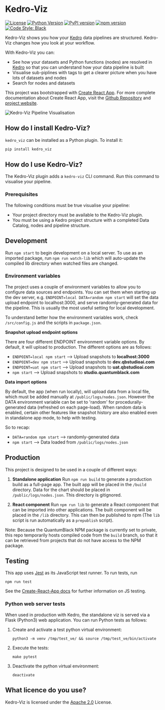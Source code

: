 # Kedro-Viz

[![License](https://img.shields.io/badge/license-Apache%202.0-blue.svg)](https://opensource.org/licenses/Apache-2.0)
[![Python Version](https://img.shields.io/pypi/pyversions/kedro-viz.svg)](https://pypi.org/project/kedro-viz/)
[![PyPI version](https://badge.fury.io/py/kedro-viz.svg)](https://pypi.org/project/kedro-viz/)
[![npm version](https://badge.fury.io/js/kedro-viz.svg)](https://badge.fury.io/js/kedro-viz)
[![Code Style: Black](https://img.shields.io/badge/code%20style-black-black.svg)](https://github.com/ambv/black)

Kedro-Viz shows you how your [Kedro](https://github.com/quantumblacklabs/kedro) data pipelines are structured. Kedro-Viz changes how you look at your workflow.

With Kedro-Viz you can:
- See how your datasets and Python functions (nodes) are resolved in [Kedro](https://github.com/quantumblacklabs/kedro) so that you can understand how your data pipeline is built
- Visualise sub-piplines with tags to get a clearer picture when you have lots of datasets and nodes
- Search for nodes and datasets

This project was bootstrapped with [Create React App](https://github.com/facebook/create-react-app). For more complete documentation about Create React App, visit the [Github Repository](https://github.com/facebook/create-react-app) and [project website](https://facebook.github.io/create-react-app/).

![Kedro-Viz Pipeline Visualisation](https://github.com/quantumblacklabs/kedro-viz/blob/master/img/pipeline_visualisation.png)

## How do I install Kedro-Viz?

`kedro_viz` can be installed as a Python plugin. To install it:

```bash
pip install kedro_viz
```

## How do I use Kedro-Viz?

The Kedro-Viz plugin adds a `kedro-viz` CLI command. Run this command to visualise your pipeline.  

### Prerequisites

The following conditions must be true visualise your pipeline:
* Your project directory must be available to the Kedro-Viz plugin.
* You must be using a Kedro project structure with a completed Data Catalog, nodes and pipeline structure.

## Development

Run `npm start` to begin development on a local server. To use as an imported package, run `npm run watch-lib` which will auto-update the compiled lib directory when watched files are changed.

### Environment variables

The project uses a couple of environment variables to allow you to configure data sources and endpoints. You can set them when starting up the dev server, e.g. `ENDPOINT=local DATA=random npm start` will set the data upload endpoint to localhost:3000, and serve randomly-generated data for the pipeline. This is usually the most useful setting for local development.

To understand better how the environment variables work, check `/src/config.js` and the scripts in `package.json`.

**Snapshot upload endpoint options**

There are four different ENDPOINT environment variable options. By default, it will upload to production. The different options are as follows:

- `ENDPOINT=local npm start` --> Upload snapshots to **localhost:3000**
- `ENDPOINT=dev npm start` --> Upload snapshots to **dev.qbstudioai.com**
- `ENDPOINT=uat npm start` --> Upload snapshots to **uat.qbstudioai.com**
- `npm start` --> Upload snapshots to **studio.quantumblack.com**

**Data import options**

By default, the app (when run locally), will upload data from a local file, which must be added manually at `/public/logs/nodes.json`.
However the DATA environment variable can be set to 'random' for procedurally-generated data (refreshed on each page-load). When random data is enabled, certain other features like snapshot history are also enabled even in standalone app mode, to help with testing.

So to recap:

- `DATA=random npm start` --> randomly-generated data
- `npm start` --> Data loaded from `/public/logs/nodes.json`

## Production

This project is designed to be used in a couple of different ways:

1. **Standalone application**
  Run `npm run build` to generate a production build as a full-page app. The built app will be placed in the `/build` directory. Data for the chart should be placed in `/public/logs/nodes.json`. This directory is gitignored.

2. **React component**
  Run `npm run lib` to generate a React component that can be imported into other applications. The built component will be placed in the `/lib` directory. This can then be published to npm (The `lib` script is run automatically as a `prepublish` script).

  Note: Because the QuantumBlack NPM package is currently set to private, this repo temporarily hosts compiled code from the `build` branch, so that it can be retrieved from projects that do not have access to the NPM package.

## Testing

This app uses [Jest](https://jestjs.io/) as its JavaScript test runner. To run tests, run
```
npm run test
```
See the [Create-React-App docs](https://github.com/facebook/create-react-app) for further information on JS testing.

### Python web server tests

When used in production with Kedro, the standalone viz is served via a Flask (Python3) web application. You can run Python tests as follows:

1. Create and activate a test python virtual environment:
    ```
    python3 -m venv /tmp/test_ve/ && source /tmp/test_ve/bin/activate
    ```
2. Execute the tests:
    ```
    make pytest
    ```
3. Deactivate the python virtual environment:
    ```
    deactivate
    ```

## What licence do you use?

Kedro-Viz is licensed under the [Apache 2.0](https://github.com/quantumblacklabs/kedro-viz/blob/master/LICENSE.md) License.
